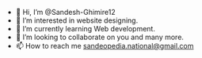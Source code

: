 - 👋 Hi, I’m @Sandesh-Ghimire12
- 👀 I’m interested in website designing.
- 🌱 I’m currently learning Web development.
- 💞️ I’m looking to collaborate on you and many more.
- 📫 How to reach me sandeopedia.national@gmail.com

<!---
Sandesh-Ghimire12/Sandesh-Ghimire12 is a ✨ special ✨ repository because its `README.md` (this file) appears on your GitHub profile.
You can click the Preview link to take a look at your changes.
--->
